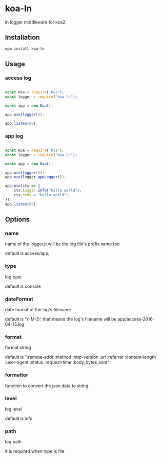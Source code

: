 # koa-ln

ln logger middleware for koa2

## Installation

```bash
npm install koa-ln 
```

## Usage

### access log

```javascript

const Koa = require('koa');
const logger = require('koa-ln');

const app = new Koa();

app.use(logger());

app.listen(80)
```

### app log 

```javascript

const Koa = require('koa');
const logger = require('koa-ln');

const app = new Koa();

app.use(logger());
app.use(logger.appLogger());

app.use(ctx => {
    ctx.logger.info("hello world");
    ctx.body = "hello world";
})
app.listen(80)
```

## Options

### name

name of the logger,it will be the log file's prefix name too

default is access/app;

### type

log type

default is console

### dateFormat

date format of the log's filename

default is 'Y-M-D', that means the log's filename will be app/access-2016-04-15.log

### format

format string

default is ":remote-addr :method :http-version :url :referrer :content-length :user-agent :status :request-time :body_bytes_sent"

### formatter

function to convert the json data to string

### level

log level

default is info

### path

log path

it is required when type is file